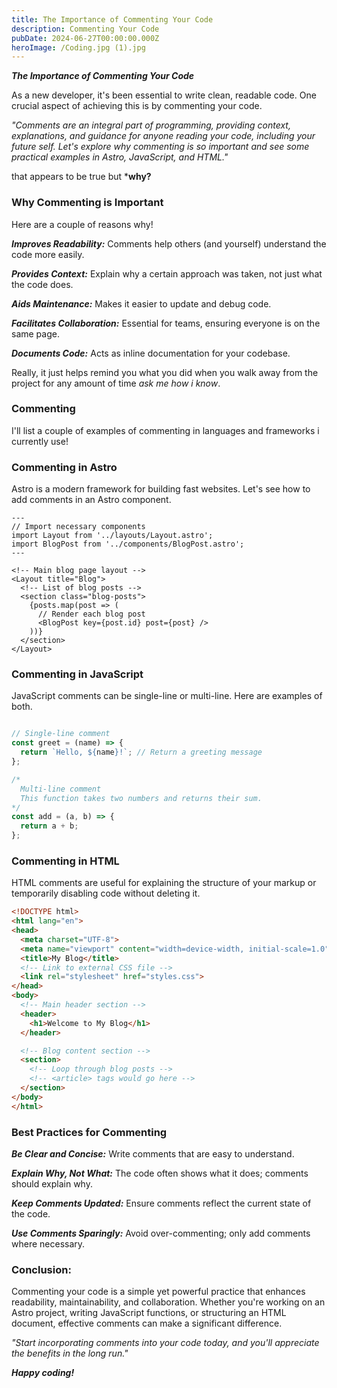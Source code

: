 ```yaml
---
title: The Importance of Commenting Your Code
description: Commenting Your Code
pubDate: 2024-06-27T00:00:00.000Z
heroImage: /Coding.jpg (1).jpg
---
```


***The Importance of Commenting Your Code***

As a new developer, it's been essential to write clean, readable code. One crucial aspect of achieving this is by commenting your code.

*"Comments are an integral part of programming, providing context, explanations, and guidance for anyone reading your code, including your future self. Let's explore why commenting is so important and see some practical examples in Astro, JavaScript, and HTML."*

that appears to be true but \***why?**

### Why Commenting is Important

Here are a couple of reasons why!

***Improves Readability:*** Comments help others (and yourself) understand the code more easily.

***Provides Context:*** Explain why a certain approach was taken, not just what the code does.

***Aids Maintenance:*** Makes it easier to update and debug code.

***Facilitates Collaboration:*** Essential for teams, ensuring everyone is on the same page.

***Documents Code:*** Acts as inline documentation for your codebase.

Really, it just helps remind you what you did when you walk away from the project for any amount of time *ask me how i know*.

### Commenting

I'll list a couple of examples of commenting in languages and frameworks i currently use!

### Commenting in Astro

Astro is a modern framework for building fast websites. Let's see how to add comments in an Astro component.

```astro
---
// Import necessary components
import Layout from '../layouts/Layout.astro';
import BlogPost from '../components/BlogPost.astro';
---

<!-- Main blog page layout -->
<Layout title="Blog">
  <!-- List of blog posts -->
  <section class="blog-posts">
    {posts.map(post => (
      // Render each blog post
      <BlogPost key={post.id} post={post} />
    ))}
  </section>
</Layout>
```

### Commenting in JavaScript

JavaScript comments can be single-line or multi-line. Here are examples of both.

```javascript

// Single-line comment
const greet = (name) => {
  return `Hello, ${name}!`; // Return a greeting message
};

/*
  Multi-line comment
  This function takes two numbers and returns their sum.
*/
const add = (a, b) => {
  return a + b;
};
```

### Commenting in HTML

HTML comments are useful for explaining the structure of your markup or temporarily disabling code without deleting it.

```html
<!DOCTYPE html>
<html lang="en">
<head>
  <meta charset="UTF-8">
  <meta name="viewport" content="width=device-width, initial-scale=1.0">
  <title>My Blog</title>
  <!-- Link to external CSS file -->
  <link rel="stylesheet" href="styles.css">
</head>
<body>
  <!-- Main header section -->
  <header>
    <h1>Welcome to My Blog</h1>
  </header>

  <!-- Blog content section -->
  <section>
    <!-- Loop through blog posts -->
    <!-- <article> tags would go here -->
  </section>
</body>
</html>
```

### Best Practices for Commenting

***Be Clear and Concise:*** Write comments that are easy to understand.

***Explain Why, Not What:*** The code often shows what it does; comments should explain why.

***Keep Comments Updated:*** Ensure comments reflect the current state of the code.

***Use Comments Sparingly:*** Avoid over-commenting; only add comments where necessary.

### Conclusion:

Commenting your code is a simple yet powerful practice that enhances readability, maintainability, and collaboration. Whether you're working on an Astro project, writing JavaScript functions, or structuring an HTML document, effective comments can make a significant difference.

*"Start incorporating comments into your code today, and you'll appreciate the benefits in the long run."*

***Happy coding!***

